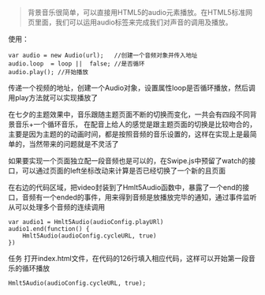 >背景音乐很简单，可以直接用HTML5的audio元素播放。在HTML5标准网页里面，我们可以运用audio标签来完成我们对声音的调用及播放。

使用：

    var audio = new Audio(url);   //创建一个音频对象并传入地址
    audio.loop  = loop ||  false; //是否循环
    audio.play(); //开始播放
传递一个视频的地址，创建一个Audio对象，设置属性loop是否循环播放，然后调用play方法就可以实现播放了

在七夕的主题效果中，音乐跟随主题页面不断的切换而变化，一共会有四段不同背景音乐+一个循环音乐， 在配音上给人的感觉是跟主题页面的切换是比较吻合的，主要是因为主题的的动画时间，都是按照音频的音乐设置的，这样在实现上是最简单的，当然带来的问题就是不灵活了

如果要实现一个页面独立配一段音频也是可以的，在Swipe.js中预留了watch的接口，可以通过页面的left坐标改动来计算是否已经切换了一个新的且页面

在右边的代码区域，把video封装到了Hmlt5Audio函数中，暴露了一个end的接口，音频有一个ended的事件，用来得到音频是放播放完毕的通知，通过事件监听从可以处理多个音频的连续调用

    var audio1 = Hmlt5Audio(audioConfig.playURl)
    audio1.end(function() {
        Hmlt5Audio(audioConfig.cycleURL, true)
    })
任务
打开index.html文件，在代码的126行填入相应代码，这样可以开始第一段音乐的循环播放

    Hmlt5Audio(audioConfig.cycleURL, true);